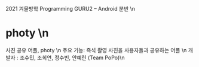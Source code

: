 2021 겨울방학 Programming GURU2 – Android 분반 
\n
# photy \n
사진 공유 어플, photy \n
주요 기능: 즉석 촬영 사진을 사용자들과  공유하는 어플 \n
개발자 : 조수민, 조희연, 정수빈, 안예린 (Team PoPo)\n





